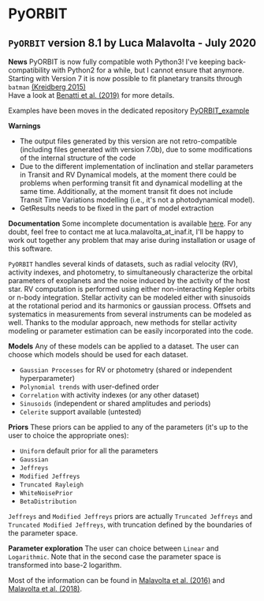 # PyORBIT

## `PyORBIT` version 8.1 by Luca Malavolta - July 2020

**News** 
PyORBIT is now fully compatible woth Python3! 
I've keeping back-compatibility with Python2 for a while, but I cannot ensure that anymore.
Starting with Version 7 it is now possible to fit planetary transits through `batman` [(Kreidberg 2015)](https://ui.adsabs.harvard.edu/abs/2015PASP..127.1161K/abstract) \
Have a look at [Benatti et al. (2019)](https://ui.adsabs.harvard.edu/abs/2019A%26A...630A..81B/abstract) for more details.

Examples have been moves in the dedicated repository [PyORBIT_example](https://github.com/LucaMalavolta/PyORBIT_examples)

**Warnings**
- The output files generated by this version are not retro-compatible (including files generated with version 7.0b), due to some modifications of the internal structure of the code
- Due to the different implementation of inclination and stellar parameters in Transit and RV Dynamical models, 
at the moment there could be problems when performing transit fit and dynamical modelling at the same time. Additionally, at the moment transit fit 
 does not include Transit Time Variations modelling (i.e., it's not a photodynamical model).
- GetResults needs to be fixed in the part of model extraction

**Documentation** Some incomplete documentation is available [here](http://pyorbit.readthedocs.io/). For any doubt, feel free to contact me at luca.malavolta_at_inaf.it, I'll be happy to work out together any problem that may arise during installation or usage of this software.

`PyORBIT` handles several kinds of datasets, such as radial velocity (RV), activity indexes, and photometry, to simultaneously characterize the orbital parameters of exoplanets and the noise induced by the activity of the host star. RV computation is performed using either non-interacting Kepler orbits or n-body integration. Stellar activity can be modeled either with sinusoids at the rotational period and its harmonics or gaussian process. Offsets and systematics in measurements from several instruments can be modeled as well. Thanks to the modular approach, new methods for stellar activity modeling or parameter estimation can be easily incorporated into the code.

**Models**
Any of these models can be applied to a dataset. The user can choose which models should be used for each dataset.
- `Gaussian Processes` for RV or photometry (shared or independent hyperparameter)
- `Polynomial trends` with user-defined order
- `Correlation` with activity indexes (or any other dataset)
- `Sinusoids` (independent or shared amplitudes and periods)
- `Celerite` support available (untested)

**Priors**
These priors can be applied to any of the parameters (it's up to the user to choice the appropriate ones):

- `Uniform` default prior for all the parameters
- `Gaussian`
- `Jeffreys`
- `Modified Jeffreys`
- `Truncated Rayleigh`
- `WhiteNoisePrior`
- `BetaDistribution`

`Jeffreys` and `Modified Jeffreys` priors are actually `Truncated Jeffreys` and `Truncated Modified Jeffreys`, with truncation defined by the boundaries of the parameter space.

**Parameter exploration**
The user can choice between `Linear` and `Logarithmic`. Note that in the second case the parameter space is transformed into base-2 logarithm.

Most of the information can be found in [Malavolta et al. (2016)](https://ui.adsabs.harvard.edu//#abs/2016A&A...588A.118M/abstract) and [Malavolta et al. (2018)](https://ui.adsabs.harvard.edu//#abs/2018AJ....155..107M/abstract).  

